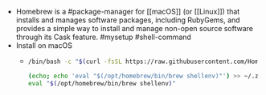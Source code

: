 - Homebrew is a #package-manager for [[macOS]] (or [[Linux]]) that installs and manages software packages, including RubyGems, and provides a simple way to install and manage non-open source software through its Cask feature. #mysetup #shell-command
- Install on macOS
	- ```bash
	  /bin/bash -c "$(curl -fsSL https://raw.githubusercontent.com/Homebrew/install/HEAD/install.sh)"
	  
	  (echo; echo 'eval "$(/opt/homebrew/bin/brew shellenv)"') >> ~/.zprofile
	  eval "$(/opt/homebrew/bin/brew shellenv)"
	  ```